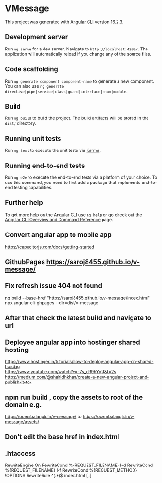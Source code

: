 # VMessage

This project was generated with [Angular CLI](https://github.com/angular/angular-cli) version 16.2.3.

## Development server

Run `ng serve` for a dev server. Navigate to `http://localhost:4200/`. The application will automatically reload if you change any of the source files.

## Code scaffolding

Run `ng generate component component-name` to generate a new component. You can also use `ng generate directive|pipe|service|class|guard|interface|enum|module`.

## Build

Run `ng build` to build the project. The build artifacts will be stored in the `dist/` directory.

## Running unit tests

Run `ng test` to execute the unit tests via [Karma](https://karma-runner.github.io).

## Running end-to-end tests

Run `ng e2e` to execute the end-to-end tests via a platform of your choice. To use this command, you need to first add a package that implements end-to-end testing capabilities.

## Further help

To get more help on the Angular CLI use `ng help` or go check out the [Angular CLI Overview and Command Reference](https://angular.io/cli) page.


## Convert angular app to mobile app
https://capacitorjs.com/docs/getting-started


## GithubPages https://saroj8455.github.io/v-message/

## Fix refresh issue 404 not found
ng build  --base-href "https://saroj8455.github.io/v-message/index.html" <br/>
npx angular-cli-ghpages --dir=dist/v-message

## After that check the latest build and navigate to url


## Deployee angular app into hostinger shared hosting
https://www.hostinger.in/tutorials/how-to-deploy-angular-app-on-shared-hosting <br>
https://www.youtube.com/watch?v=-7s_dR9hYqU&t=2s<br>
https://medium.com/@shahidhkhan/create-a-new-angular-project-and-publish-it-to-


## npm run build , copy the assets to root of the domain e.g.

https://ocembalangir.in/v-message/ to https://ocembalangir.in/v-message/assets/ <br>


## Don't edit the base href in index.html

## .htaccess

RewriteEngine On
RewriteCond %{REQUEST_FILENAME} !-d
RewriteCond %{REQUEST_FILENAME} !-f
RewriteCond %{REQUEST_METHOD} !OPTIONS
RewriteRule ^(.*)$ index.html [L]
